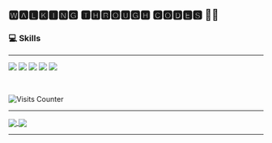 ## 🆆🅰🅻🅺🅸🅽🅶 🆃🅷🆁🅾🆄🅶🅷 🅲🅾🅳🅴🆂 👨‍💻

### 💻 Skills
<hr>

![](https://img.shields.io/badge/Editor-Visual_Studio_Code-informational?style=flat&logo=visual-studio-code&logoColor=3BB9FF&color=3090C7)
![](https://img.shields.io/badge/Program-Python-informational?style=flat&logo=python&logoColor=bafc03&color=03dbfc)
![](https://img.shields.io/badge/Program-JavaScript-informational?style=flat&logo=javascript&logoColor=bafc03&color=ad03fc)
![](https://img.shields.io/badge/Program-Java-informational?style=flat&logo=java&logoColor=bafc03&color=fc0377)
![](https://img.shields.io/badge/Program-C-informational?style=flat&logo=C&logoColor=bafc03&color=fc6f03)

<br>


<!--
**akashrajput25/akashrajput25** is a ✨ _special_ ✨ repository because its `README.md` (this file) appears on your GitHub profile.

Here are some ideas to get you started:

- 🔭 I’m currently working on ...
- 🌱 I’m currently learning ...
- 👯 I’m looking to collaborate on ...
- 🤔 I’m looking for help with ...
- 💬 Ask me about ...
- 📫 How to reach me: ...
-->
![Visits Counter](https://visitor-badge.glitch.me/badge?page_id=akashrajput25.visitor-badge)
<hr>
<a href="https://github.com/akashrajput25/github-readme-stats">
  <img align="center" src="https://github-readme-stats.vercel.app/api?username=akashrajput25&show_icons=true&card_width=240&bg_color=90,cccccc,ffffff,8b9c76">
</a>
<a href="https://github.com/akashrajput25/github-readme-stats">
  <img align="center" src="https://github-readme-stats.vercel.app/api/top-langs/?username=akashrajput25&layout=compact&card_width=300&card_height=150&bg_color=90,cccccc,ffffff,8b9c76">
</a>
<hr>

